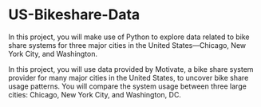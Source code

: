 # US-Bikeshare-Data
In this project, you will make use of Python to explore data related to bike share systems for three major cities in the United States—Chicago, New York City, and Washington.

In this project, you will use data provided by Motivate, a bike share system provider for many major cities in the United States, to uncover bike share usage patterns. You will compare the system usage between three large cities: Chicago, New York City, and Washington, DC.
